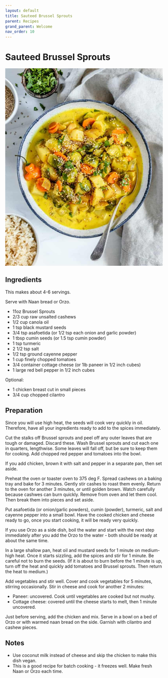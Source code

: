 ```yaml
---
layout: default
title: Sauteed Brussel Sprouts
parent: Recipes
grand_parent: Welcome
nav_order: 10
---
```

# Sauteed Brussel Sprouts

![Brussel Sprout Curry](brussel-sprout-curry.jpg)

## Ingredients
This makes about 4-6 servings.

Serve with Naan bread or Orzo.

- 11oz Brussel Sprouts
- 2/3 cup raw unsalted cashews
- 1/2 cup canola oil
- 1 tsp black mustard seeds
- 3/4 tsp asafoetida (or 1/2 tsp each onion and garlic powder)
- 1 tbsp cumin seeds (or 1.5 tsp cumin powder)
- 1 tsp turmeric
- 2 1/2 tsp salt
- 1/2 tsp ground cayenne pepper
- 1 cup finely chopped tomatoes
- 3/4 container cottage cheese (or 1lb paneer in 1/2 inch cubes)
- 1 large red bell pepper in 1/2 inch cubes

Optional:
- 1 chicken breast cut in small pieces
- 3/4 cup chopped cilantro

## Preparation

Since you will use high heat, the seeds will cook very quickly in oil. Therefore, have all your ingredients ready to add to the spices immediately.

Cut the stalks off Brussel sprouts and peel off any outer leaves that are tough or damaged. Discard these. Wash Brussel sprouts and cut each one in quarters, lengthwise. Some leaves will fall off, but be sure to keep them for cooking. Add chopped red pepper and tomatoes into the bowl.

If you add chicken, brown it with salt and pepper in a separate pan, then set aside.

Preheat the oven or toaster oven to 375 deg F. Spread cashews on a baking tray and bake for 3 minutes. Gently stir cashes to roast them evenly. Return to the oven for another 3 minutes, or until golden brown. Watch carefully because cashwes can burn quickly. Remove from oven and let them cool. Then break them into pieces and set aside.

Put asafoetida (or onion/garlic powders), cumin (powder), turmeric, salt and cayenne pepper into a small bowl. Have the cooked chicken and cheese ready to go, once you start cooking, it will be ready very quickly. 

If you use Orzo as a side dish, boil the water and start with the next step immediately after you add the Orzo to the water - both should be ready at about the same time.

In a large shallow pan, heat oil and mustard seeds for 1 minute on medium-high heat. Once it starts sizzling, add the spices and stir for 1 minute. Be careful not to burn the seeds. (If it is about to burn before the 1 minute is up, turn off the heat and quickly add tomatoes and Brussel sprouts. Then return the heat to medium.)

Add vegetables and stir well. Cover and cook vegetables for 5 minutes, stirring occasionally. Stir in cheese and cook for another 2 minutes:

- Paneer: uncovered. Cook until vegetables are cooked but not mushy.
- Cottage cheese: covered until the cheese starts to melt, then 1 minute uncovered.

Just before serving, add the chicken and mix. Serve in a bowl on a bed of Orzo or with warmed naan bread on the side. Garnish with cilantro and cashew pieces.

## Notes
- Use coconut milk instead of cheese and skip the chicken to make this dish vegan.
- This is a good recipe for batch cooking - it freezes well. Make fresh Naan or Orzo each time.